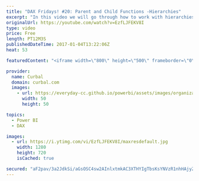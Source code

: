 ```yaml
---
title: "DAX Fridays! #20: Parent and Child Functions -Hierarchies"
excerpt: "In this video we will go through how to work with hierarchies using the following DAX functions: PATH, PATHLENGTH, PATHITEM, PATHITEMREVERSE, PATHCONTAINS  The example used will be a simplified bill of materials (BOM) but in the microsoft documentation, there is an excellent example for employees and"
originalUrl: https://youtube.com/watch?v=EzfLJFEKV8I
type: video
price: Free
length: PT12M3S
publishedDateTime: 2017-01-04T13:22:06Z
heat: 53

featuredContent: "<iframe width=\"800\" height=\"500\" frameborder=\"0\" src=\"https://www.youtube.com/embed/EzfLJFEKV8I\" allow=\"accelerometer; autoplay; encrypted-media; gyroscope; picture-in-picture\" allowfullscreen></iframe>"

provider:
  name: Curbal
  domain: curbal.com
  images:
    - url: https://everyday-cc.github.io/powerbi/assets/images/organizations/curbal.com-50x50.jpg
      width: 50
      height: 50

topics:
  - Power BI
  - DAX

images:
  - url: https://i.ytimg.com/vi/EzfLJFEKV8I/maxresdefault.jpg
    width: 1280
    height: 720
    isCached: true

secured: "aF2pav/3a2JdkSi/aGsOSC4sw2AInlxtmkAC3XTHYIgTbsKsYNVzR1nhHAjyZpgfKZB+/6kKxmYwm++Ik9X1JeIUxbEy/MXS5tv4KMP6iRIvY2SQNQUKvFitl29+2eW3Y/nqYWXy0sX+03Cs9NOXqjiXwnIaW/M72+PibgIsnAPLpWuk0XlgwymYVKSokeg3aMn9q/vfyi/Acn3HM+UbFtZlQEqCxB8LUcrlnFY8uLwuGKHnOd0ZYRqVv8YMyRPd1UQyykw8JnCEsu7csfJsCF7AGW8F49zGMg9Hwnz7xmAZa+/oexamGkdyCtGOvT9OKjFaqlZWa5IxnDV1BFiSKdalIl+3iat6ynzlkbBKROUENOMv4URQvRRj8k8hBal0u6VAFZPztbl6yAYwlnSXQze7/p+9XW1ILhoPxhV1hmE=;thvV1Sfwm8yo0CgiAVZLew=="
---
```


